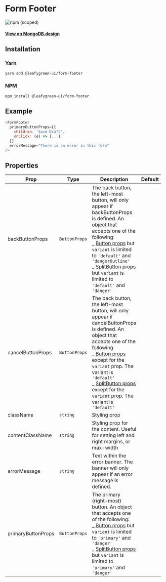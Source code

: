 # Form Footer

![npm (scoped)](https://img.shields.io/npm/v/@leafygreen-ui/form-footer.svg)

#### [View on MongoDB.design](https://www.mongodb.design/component/form-footer/live-example/)

## Installation

### Yarn

```shell
yarn add @leafygreen-ui/form-footer
```

### NPM

```shell
npm install @leafygreen-ui/form-footer
```

## Example

```js
<FormFooter
  primaryButtonProps={{
    children: 'Save Draft',
    onClick: (e) => {...}
  }}
  errorMessage="There is an error in this form"
/>
```

## Properties

| Prop               | Type          | Description                                                                                                                                                                                                                                                                                                                                                                                                                                                                                      | Default |
| ------------------ | ------------- | ------------------------------------------------------------------------------------------------------------------------------------------------------------------------------------------------------------------------------------------------------------------------------------------------------------------------------------------------------------------------------------------------------------------------------------------------------------------------------------------------ | ------- |
| backButtonProps    | `ButtonProps` | The back button, the left-most button, will only appear if backButtonProps is defined. An object that accepts one of the following: <br>_ [Button props](https://github.com/mongodb/leafygreen-ui/blob/main/packages/button/README.md#properties) but `variant` is limited to `'default'` and `'dangerOutline'` <br>_ [SplitButton props](https://github.com/mongodb/leafygreen-ui/blob/main/packages/split-button/README.md#properties) but `variant` is limited to `'default'` and `'danger'`  |
| cancelButtonProps  | `ButtonProps` | The back button, the left-most button, will only appear if cancelButtonProps is defined. An object that accepts one of the following: <br>_ [Button props](https://github.com/mongodb/leafygreen-ui/blob/main/packages/button/README.md#properties) except for the `variant` prop. The variant is `'default'` <br>_ [SplitButton props](https://github.com/mongodb/leafygreen-ui/blob/main/packages/split-button/README.md#properties) except for the `variant` prop. The variant is `'default'` |         |
| className          | `string`      | Styling prop                                                                                                                                                                                                                                                                                                                                                                                                                                                                                     |         |
| contentClassName   | `string`      | Styling prop for the content. Useful for setting left and right margins, or max-width                                                                                                                                                                                                                                                                                                                                                                                                            |         |
| errorMessage       | `string`      | Text within the error banner. The banner will only appear if an error message is defined.                                                                                                                                                                                                                                                                                                                                                                                                        |         |
| primaryButtonProps | `ButtonProps` | The primary (right-most) button. An object that accepts one of the following: <br>_ [Button props](https://github.com/mongodb/leafygreen-ui/blob/main/packages/button/README.md#properties) but `variant` is limited to `'primary'` and `'danger'` <br>_ [SplitButton props](https://github.com/mongodb/leafygreen-ui/blob/main/packages/split-button/README.md#properties) but `variant` is limited to `'primary'` and `'danger'`                                                               |         |
